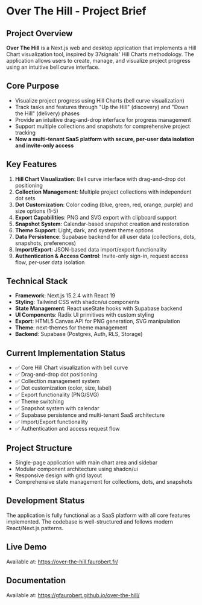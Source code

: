 # Over The Hill - Project Brief

## Project Overview
**Over The Hill** is a Next.js web and desktop application that implements a Hill Chart visualization tool, inspired by 37signals' Hill Charts methodology. The application allows users to create, manage, and visualize project progress using an intuitive bell curve interface.

## Core Purpose
- Visualize project progress using Hill Charts (bell curve visualization)
- Track tasks and features through "Up the Hill" (discovery) and "Down the Hill" (delivery) phases
- Provide an intuitive drag-and-drop interface for progress management
- Support multiple collections and snapshots for comprehensive project tracking
- **Now a multi-tenant SaaS platform with secure, per-user data isolation and invite-only access**

## Key Features
1. **Hill Chart Visualization**: Bell curve interface with drag-and-drop dot positioning
2. **Collection Management**: Multiple project collections with independent dot sets
3. **Dot Customization**: Color coding (blue, green, red, orange, purple) and size options (1-5)
4. **Export Capabilities**: PNG and SVG export with clipboard support
5. **Snapshot System**: Calendar-based snapshot creation and restoration
6. **Theme Support**: Light, dark, and system theme options
7. **Data Persistence**: Supabase backend for all user data (collections, dots, snapshots, preferences)
8. **Import/Export**: JSON-based data import/export functionality
9. **Authentication & Access Control**: Invite-only sign-in, request access flow, per-user data isolation

## Technical Stack
- **Framework**: Next.js 15.2.4 with React 19
- **Styling**: Tailwind CSS with shadcn/ui components
- **State Management**: React useState hooks with Supabase backend
- **UI Components**: Radix UI primitives with custom styling
- **Export**: HTML5 Canvas API for PNG generation, SVG manipulation
- **Theme**: next-themes for theme management
- **Backend**: Supabase (Postgres, Auth, RLS, Storage)

## Current Implementation Status
- ✅ Core Hill Chart visualization with bell curve
- ✅ Drag-and-drop dot positioning
- ✅ Collection management system
- ✅ Dot customization (color, size, label)
- ✅ Export functionality (PNG/SVG)
- ✅ Theme switching
- ✅ Snapshot system with calendar
- ✅ Supabase persistence and multi-tenant SaaS architecture
- ✅ Import/Export functionality
- ✅ Authentication and access request flow

## Project Structure
- Single-page application with main chart area and sidebar
- Modular component architecture using shadcn/ui
- Responsive design with grid layout
- Comprehensive state management for collections, dots, and snapshots

## Development Status
The application is fully functional as a SaaS platform with all core features implemented. The codebase is well-structured and follows modern React/Next.js patterns.

## Live Demo
Available at: https://over-the-hill.faurobert.fr/

## Documentation
Available at: https://gfaurobert.github.io/over-the-hill/
